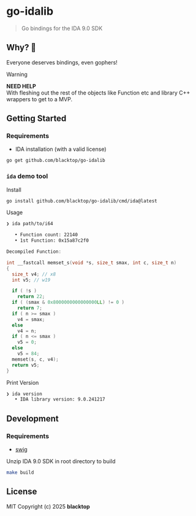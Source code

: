 # go-idalib

> Go bindings for the IDA 9.0 SDK

## Why? 🤔

Everyone deserves bindings, even gophers!

> [!WARNING]
> **NEED HELP**  
> With fleshing out the rest of the objects like Function etc and library C++ wrappers to get to a MVP.


## Getting Started

### Requirements

- IDA installation (with a valid license)

```bash
go get github.com/blacktop/go-idalib
```

### `ida` demo tool

Install

```bash
go install github.com/blacktop/go-idalib/cmd/ida@latest
```

Usage

```bash
❯ ida path/to/i64
```
```bash
   • Function count: 22140
   • 1st Function: 0x15a87c2f0
```
```cpp
Decompiled Function:

int __fastcall memset_s(void *s, size_t smax, int c, size_t n)
{
  size_t v4; // x8
  int v5; // w19

  if ( !s )
    return 22;
  if ( (smax & 0x8000000000000000LL) != 0 )
    return 7;
  if ( n >= smax )
    v4 = smax;
  else
    v4 = n;
  if ( n <= smax )
    v5 = 0;
  else
    v5 = 84;
  memset(s, c, v4);
  return v5;
}
```

Print Version

```bash
❯ ida version
   • IDA library version: 9.0.241217
```

## Development

### Requirements

- [swig](https://www.swig.org)

Unzip IDA 9.0 SDK in root directory to build

```bash
make build
```

## License

MIT Copyright (c) 2025 **blacktop**